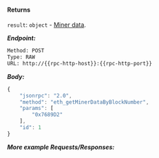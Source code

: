 <!-- order:197 -->

#### Returns

`result`: `object` - [Miner data](https://besu.hyperledger.org/en/stable/Reference/API-Objects#miner-data-object).

**_Endpoint:_**

```bash
Method: POST
Type: RAW
URL: http://{{rpc-http-host}}:{{rpc-http-port}}
```

**_Body:_**

```js
{
    "jsonrpc": "2.0",
    "method": "eth_getMinerDataByBlockNumber",
    "params": [
        "0x7689D2"
    ],
    "id": 1
}
```

**_More example Requests/Responses:_**
